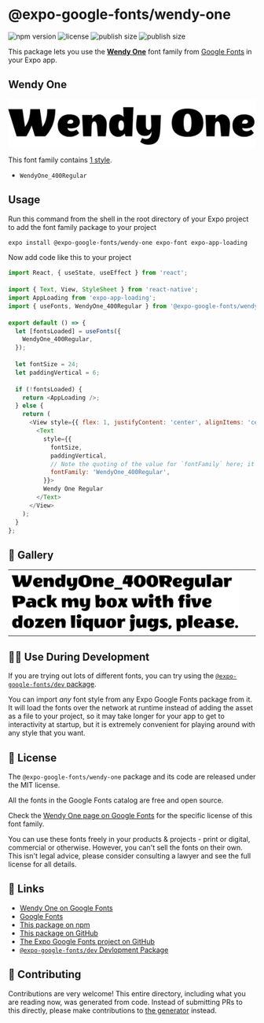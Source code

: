 # @expo-google-fonts/wendy-one

![npm version](https://flat.badgen.net/npm/v/@expo-google-fonts/wendy-one)
![license](https://flat.badgen.net/github/license/expo/google-fonts)
![publish size](https://flat.badgen.net/packagephobia/install/@expo-google-fonts/wendy-one)
![publish size](https://flat.badgen.net/packagephobia/publish/@expo-google-fonts/wendy-one)

This package lets you use the [**Wendy One**](https://fonts.google.com/specimen/Wendy+One) font family from [Google Fonts](https://fonts.google.com/) in your Expo app.

## Wendy One

![Wendy One](./font-family.png)

This font family contains [1 style](#-gallery).

- `WendyOne_400Regular`

## Usage

Run this command from the shell in the root directory of your Expo project to add the font family package to your project
```sh
expo install @expo-google-fonts/wendy-one expo-font expo-app-loading
```

Now add code like this to your project
```js
import React, { useState, useEffect } from 'react';

import { Text, View, StyleSheet } from 'react-native';
import AppLoading from 'expo-app-loading';
import { useFonts, WendyOne_400Regular } from '@expo-google-fonts/wendy-one';

export default () => {
  let [fontsLoaded] = useFonts({
    WendyOne_400Regular,
  });

  let fontSize = 24;
  let paddingVertical = 6;

  if (!fontsLoaded) {
    return <AppLoading />;
  } else {
    return (
      <View style={{ flex: 1, justifyContent: 'center', alignItems: 'center' }}>
        <Text
          style={{
            fontSize,
            paddingVertical,
            // Note the quoting of the value for `fontFamily` here; it expects a string!
            fontFamily: 'WendyOne_400Regular',
          }}>
          Wendy One Regular
        </Text>
      </View>
    );
  }
};

```

## 🔡 Gallery


||||
|-|-|-|
|![WendyOne_400Regular](./WendyOne_400Regular.ttf.png)||||


## 👩‍💻 Use During Development

If you are trying out lots of different fonts, you can try using the [`@expo-google-fonts/dev` package](https://github.com/expo/google-fonts/tree/master/font-packages/dev#readme).

You can import *any* font style from any Expo Google Fonts package from it. It will load the fonts
over the network at runtime instead of adding the asset as a file to your project, so it may take longer
for your app to get to interactivity at startup, but it is extremely convenient
for playing around with any style that you want.

## 📖 License

The `@expo-google-fonts/wendy-one` package and its code are released under the MIT license.

All the fonts in the Google Fonts catalog are free and open source.

Check the [Wendy One page on Google Fonts](https://fonts.google.com/specimen/Wendy+One) for the specific license of this font family.

You can use these fonts freely in your products & projects - print or digital, commercial or otherwise. However, you can't sell the fonts on their own. This isn't legal advice, please consider consulting a lawyer and see the full license for all details.

## 🔗 Links

- [Wendy One on Google Fonts](https://fonts.google.com/specimen/Wendy+One)
- [Google Fonts](https://fonts.google.com/)
- [This package on npm](https://www.npmjs.com/package/@expo-google-fonts/wendy-one)
- [This package on GitHub](https://github.com/expo/google-fonts/tree/master/font-packages/wendy-one)
- [The Expo Google Fonts project on GitHub](https://github.com/expo/google-fonts)
- [`@expo-google-fonts/dev` Devlopment Package](https://github.com/expo/google-fonts/tree/master/font-packages/dev)

## 🤝 Contributing

Contributions are very welcome! This entire directory, including what you are reading now, was generated from code. Instead of submitting PRs to this directly, please make contributions to [the generator](https://github.com/expo/google-fonts/tree/master/packages/generator) instead.
